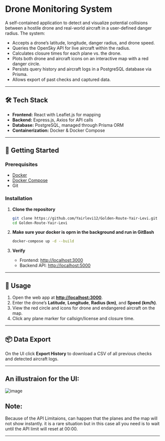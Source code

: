 # Drone Monitoring System

A self-contained application to detect and visualize potential collisions between a hostile drone and real-world aircraft in a user-defined danger radius. The system:

* Accepts a drone’s latitude, longitude, danger radius, and drone speed.
* Queries the OpenSky API for live aircraft within the radius.
* Calculates closure times for each plane vs. the drone.
* Plots both drone and aircraft icons on an interactive map with a red danger circle.
* Persists query history and aircraft logs in a PostgreSQL database via Prisma.
* Allows export of past checks and captured data.

---

## 🛠️ Tech Stack

* **Frontend:** React with Leaflet.js for mapping
* **Backend:** Express.js, Axios for API calls
* **Database:** PostgreSQL, managed through Prisma ORM
* **Containerization:** Docker & Docker Compose

---

## 🚀 Getting Started

### Prerequisites

* [Docker](https://www.docker.com/get-started)
* [Docker Compose](https://docs.docker.com/compose/install/)
* Git

### Installation

1. **Clone the repository**

   ```bash
   git clone https://github.com/Yairlevi12/Golden-Route-Yair-Levi.git
   cd Golden-Route-Yair-Levi
   ```

2. **Make sure your docker is oprn in the background and run in GitBash**


   ```bash
   docker-compose up -d --build
   ```

4. **Verify**

   * Frontend: [http://localhost:3000](http://localhost:3000)
   * Backend API: [http://localhost:5000](http://localhost:5000)

---

## 🧭 Usage

1. Open the web app at **[http://localhost:3000](http://localhost:3000)**.
2. Enter the drone’s **Latitude**, **Longitude**, **Radius (km)**, and **Speed (km/h)**.
3. View the red circle and icons for drone and endangered aircraft on the map.
4. Click any plane marker for callsign/license and closure time.


---

## 📦 Data Export

On the UI click **Export History** to download a CSV of all previous checks and detected aircraft logs.

---

## An illustraion for the UI:
![image](https://github.com/user-attachments/assets/dcd7c08b-4888-43c6-a6ba-526bd49a7db5)

## Note:

Because of the API Limitaions, can happen that the planes and the map will not show instantly. it is a rare situation but in this case all you need is to wait until the API limit will reset at 00:00.




---
